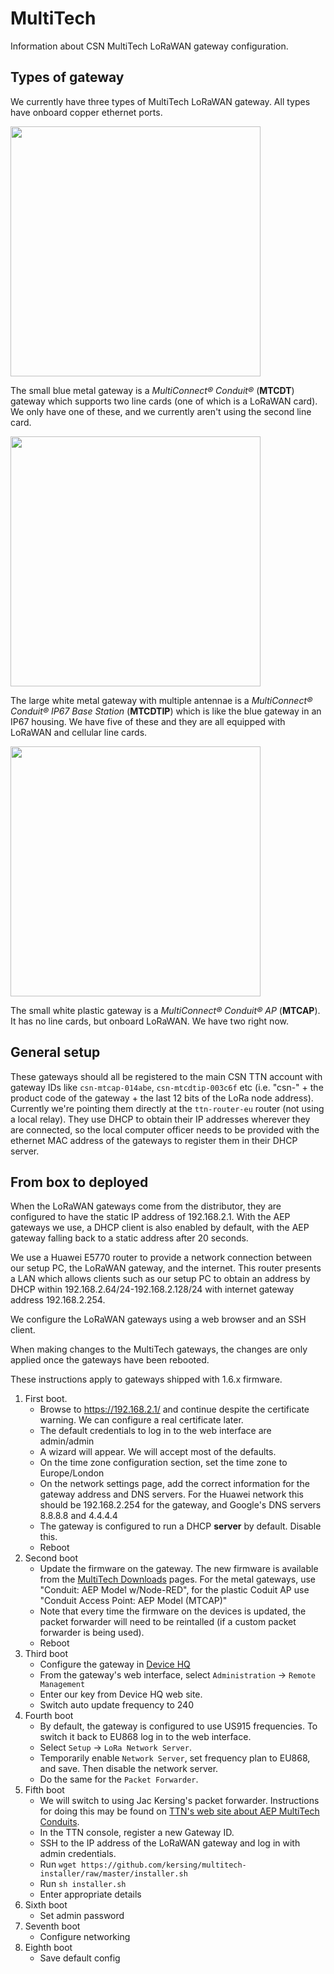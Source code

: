 # MultiTech
Information about CSN MultiTech LoRaWAN gateway configuration.

## Types of gateway

We currently have three types of MultiTech LoRaWAN gateway. All types have onboard copper ethernet ports.

<img src="https://www.multitech.com/documents/media/images/products/multiconnect/conduit/mt_multiconnect_conduit_clear_main.png" width="400">

The small blue metal gateway is a *MultiConnect® Conduit®* (**MTCDT**) gateway which supports two line cards (one of which is a LoRaWAN card). We only have one of these, and we currently aren't using the second line card.

<img src="https://www.multitech.com/documents/media/images/products/multiconnect/conduit/ip67/MT_MultiConnect_Conduit_IP67_Base_Station_9-2017.png" width="400">

The large white metal gateway with multiple antennae is a *MultiConnect® Conduit® IP67 Base Station* (**MTCDTIP**) which is like the blue gateway in an IP67 housing. We have five of these and they are all equipped with LoRaWAN and cellular line cards.

<img src="https://www.multitech.com/documents/media/images/products/multiconnect/conduit-ap/MT_MultiConnect_Conduit_AP_Color_Logo_clear_hr1000px.png" width="400">

The small white plastic gateway is a *MultiConnect® Conduit® AP* (**MTCAP**). It has no line cards, but onboard LoRaWAN. We have two right now.

## General setup

These gateways should all be registered to the main CSN TTN account with gateway IDs like `csn-mtcap-014abe`, `csn-mtcdtip-003c6f` etc (i.e. "csn-" + the product code of the gateway + the last 12 bits of the LoRa node address). Currently we're pointing them directly at the `ttn-router-eu` router (not using a local relay). They use DHCP to obtain their IP addresses wherever they are connected, so the local computer officer needs to be provided with the ethernet MAC address of the gateways to register them in their DHCP server.

## From box to deployed

When the LoRaWAN gateways come from the distributor, they are configured to have the static IP address of 192.168.2.1. With the AEP gateways we use, a DHCP client is also enabled by default, with the AEP gateway falling back to a static address after 20 seconds.

We use a Huawei E5770 router to provide a network connection between our setup PC, the LoRaWAN gateway, and the internet. This router presents a LAN which allows clients such as our setup PC to obtain an address by DHCP within 192.168.2.64/24-192.168.2.128/24 with internet gateway address 192.168.2.254.

We configure the LoRaWAN gateways using a web browser and an SSH client.

When making changes to the MultiTech gateways, the changes are only applied once the gateways have been rebooted.

These instructions apply to gateways shipped with 1.6.x firmware.

1. First boot.
    - Browse to https://192.168.2.1/ and continue despite the certificate warning. We can configure a real certificate later.
    - The default credentials to log in to the web interface are admin/admin
    - A wizard will appear. We will accept most of the defaults.
    - On the time zone configuration section, set the time zone to Europe/London
    - On the network settings page, add the correct information for the gateway address and DNS servers. For the Huawei network this should be 192.168.2.254 for the gateway, and Google's DNS servers 8.8.8.8 and 4.4.4.4
    - The gateway is configured to run a DHCP **server** by default. Disable this.
    - Reboot
2. Second boot
    - Update the firmware on the gateway. The new firmware is available from the [MultiTech Downloads](http://www.multitech.net/developer/downloads/) pages. For the metal gateways, use "Conduit: AEP Model w/Node-RED", for the plastic Coduit AP use "Conduit Access Point: AEP Model (MTCAP)"
    - Note that every time the firmware on the devices is updated, the packet forwarder will need to be reintalled (if a custom packet forwarder is being used).
    - Reboot
3. Third boot
    - Configure the gateway in [Device HQ](https://www.devicehq.com/)
    - From the gateway's web interface, select `Administration` -> `Remote Management`
    - Enter our key from Device HQ web site.
    - Switch auto update frequency to 240
4. Fourth boot
    - By default, the gateway is configured to use US915 frequencies. To switch it back to EU868 log in to the web interface.
    - Select `Setup` -> `LoRa Network Server`.
    - Temporarily enable `Network Server`, set frequency plan to EU868, and save. Then disable the network server.
    - Do the same for the `Packet Forwarder`.
5. Fifth boot
    - We will switch to using Jac Kersing's packet forwarder. Instructions for doing this may be found on [TTN's web site about AEP MultiTech Conduits](https://www.thethingsnetwork.org/docs/gateways/multitech/aep.html).
    - In the TTN console, register a new Gateway ID.
    - SSH to the IP address of the LoRaWAN gateway and log in with admin credentials.
    - Run `wget https://github.com/kersing/multitech-installer/raw/master/installer.sh`
    - Run `sh installer.sh`
    - Enter appropriate details
6. Sixth boot
    - Set admin password
7. Seventh boot
    - Configure networking
8. Eighth boot
    - Save default config
